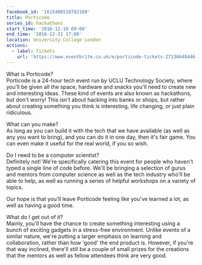 ```yaml
---
facebook_id: '1615486518782160'
title: Porticode
series_id: hackathons
start_time: '2016-12-10 09:00'
end_time: '2016-12-11 17:00'
location: University College London
actions:
  - label: Tickets
    url: 'https://www.eventbrite.co.uk/e/porticode-tickets-27136648446'
---
```


What is Porticode?  
Porticode is a 24-hour tech event run by UCLU Technology Society, where you'll be given all the space, hardware and snacks you'll need to create new and interesting ideas. These kind of events are also known as hackathons, but don't worry! This isn't about hacking into banks or shops, but rather about creating something you think is interesting, life changing, or just plain ridiculous.  

What can you make?   
As long as you can build it with the tech that we have available (as well as any you want to bring), and you can do it in one day, then it's fair game. You can even make it useful for the real world, if you so wish.  

Do I need to be a computer scientist?  
Definitely not! We're specifically catering this event for people who haven't typed a single line of code before. We'll be bringing a selection of gurus and mentors from computer science as well as the tech industry who'll be able to help, as well as running a series of helpful workshops on a variety of topics.  

Our hope is that you'll leave Porticode feeling like you've learned a lot, as well as having a good time.  

What do I get out of it?  
Mainly, you'll have the chance to create something interesting using a bunch of exciting gadgets in a stress-free environment. Unlike events of a similar nature, we're putting a larger emphasis on learning and collaboration, rather than how 'good' the end product is. However, if you're that way inclined, there'll still be a couple of small prizes for the creations that the mentors as well as fellow attendees think are very good.
